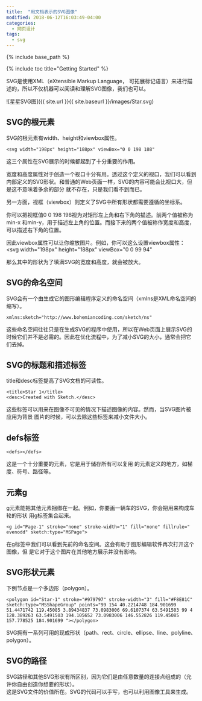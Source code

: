 ```yaml
---
title:  "用文档表示的SVG图像"
modified: 2018-06-12T16:03:49-04:00
categories: 
  - 网页设计
tags:
  - svg
---
```


{% include base_path %}

{% include toc title="Getting Started" %}

SVG是使用XML（eXtensible Markup Language， 可拓展标记语言）来进行描述的，所以不仅机器可以阅读和理解SVG图像，我们也可以。

![星星SVG图]({{ site.url }}{{ site.baseurl }}/images/Star.svg)  

## SVG的根元素  
  
SVG的根元素有width、height和viewbox属性。
   
    <svg width="198px" height="188px" viewBox="0 0 198 188"
	
这三个属性在SVG展示的时候都起到了十分重要的作用。
  
宽度和高度属性对于创造一个视口十分有用。透过这个定义的视口，我们可以看到内部定义的SVG形状。和普通的Web页面一样，SVG的内容可能会比视口大，但是这不意味着多余的部分 就不存在，只是我们看不到而已。  

另一方面，视框（viewbox）则定义了SVG中所有形状都需要遵循的坐标系。 

你可以把视框值0 0 198 198视为对矩形左上角和右下角的描述。前两个值被称为min-x 和min-y，用于描述左上角的位置。而接下来的两个值被称作宽度和高度，可以描述右下角的位置。 

因此viewbox属性可以让你缩放图片。例如，你可以这么设置viewbox属性： 
    <svg width="198px" height="188px" viewBox="0 0 99 94"   

那么其中的形状为了填满SVG的宽度和高度，就会被放大。   

## SVG的命名空间  

SVG会有一个由生成它的图形编辑程序定义的命名空间（xmlns是XML命名空间的缩写）。 

    xmlns:sketch="http://www.bohemiancoding.com/sketch/ns"   

这些命名空间往往只是在生成SVG的程序中使用，所以在Web页面上展示SVG的时候它们并不是必需的。因此在优化流程中，为了减小SVG的大小，通常会把它们去掉。 

##  SVG的标题和描述标签

title和desc标签提高了SVG文档的可读性。   
    
	<title>Star 1</title>   
    <desc>Created with Sketch.</desc> 
	
这些标签可以用来在图像不可见的情况下描述图像的内容。然而，当SVG图片被应用为背景 图片的时候，可以去除这些标签来减小文件大小。  

## defs标签  

    <defs></defs>  

这是一个十分重要的元素，它是用于储存所有可以复用 的元素定义的地方，如梯度、符号、路径等。  

## 元素g  

g元素能把其他元素捆绑在一起。例如，你要画一辆车的SVG，你会把用来构成车轮的形状 用g标签集合起来。 
  
    <g id="Page-1" stroke="none" stroke-width="1" fill="none" fillrule=" evenodd" sketch:type="MSPage"> 
	
在g标签中我们可以看到先前的命名空间。这会有助于图形编辑软件再次打开这个图像，但 是它对于这个图片在其他地方展示并没有影响。  

## SVG形状元素  

下例节点是一个多边形（polygon）。 

    <polygon id="Star-1" stroke="#979797" stroke-width="3" fill="#F8E81C" sketch:type="MSShapeGroup" points="99 154 40.2214748 184.901699 51.4471742 119.45085 3.89434837 73.0983006 69.6107374 63.5491503 99 4 128.389263 63.5491503 194.105652 73.0983006 146.552826 119.45085 157.778525 184.901699 "></polygon>  

SVG拥有一系列可用的现成形状（path、rect、circle、ellipse、line、polyline、 polygon）。   

## SVG的路径  

SVG路径和其他SVG形状有所区别，因为它们是由任意数量的连接点组成的（允许你自由创造你想要的形状）。  
这是SVG文件的价值所在。SVG的代码可以手写，也可以利用图像工具来生成。 

